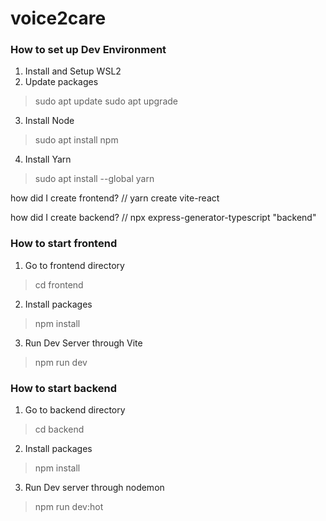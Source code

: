 # voice2care


### How to set up Dev Environment
1. Install and Setup WSL2
2. Update packages
> sudo apt update
> sudo apt upgrade
3. Install Node
> sudo apt install npm
4. Install Yarn
> sudo apt install --global yarn


how did I create frontend?
// yarn create vite-react

how did I create backend?
// npx express-generator-typescript "backend"



### How to start frontend
1. Go to frontend directory
> cd frontend
2. Install packages
> npm install
3. Run Dev Server through Vite
> npm run dev

### How to start backend
1. Go to backend directory
> cd backend
2. Install packages
> npm install
3. Run Dev server through nodemon
> npm run dev:hot
